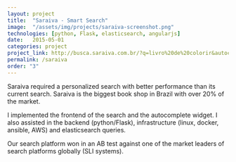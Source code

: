 ```yaml
---
layout: project
title:  "Saraiva - Smart Search"
image:  "/assets/img/projects/saraiva-screenshot.png"
technologies: [python, Flask, elasticsearch, angularjs]
date:   2015-05-01
categories: project
project_link: http://busca.saraiva.com.br/?q=livro%20de%20colorir&autocomplete_type=query&autocomplete_order=1&search_id=84b23c50-a29d-4d64-9a78-0f0df868676c
permalink: /saraiva
order: "3"
---
```

Saraiva required a personalized search with better performance than its current search. Saraiva is the biggest book shop in Brazil with over 20% of the market.   

I implemented the frontend of the search and the autocomplete widget. I also assisted in the backend (python/Flask), infrastructure (linux, docker, ansible, AWS) and elasticsearch queries.  

Our search platform won in an AB test against one of the market leaders of search platforms globally (SLI systems).
